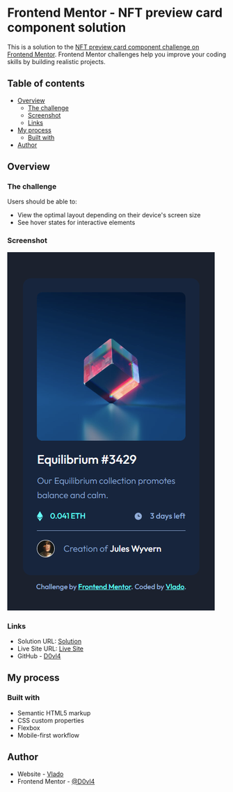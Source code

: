 # Frontend Mentor - NFT preview card component solution

This is a solution to the [NFT preview card component challenge on Frontend Mentor](https://www.frontendmentor.io/challenges/nft-preview-card-component-SbdUL_w0U). Frontend Mentor challenges help you improve your coding skills by building realistic projects.

## Table of contents

- [Overview](#overview)
  - [The challenge](#the-challenge)
  - [Screenshot](#screenshot)
  - [Links](#links)
- [My process](#my-process)
  - [Built with](#built-with)
- [Author](#author)

## Overview

### The challenge

Users should be able to:

- View the optimal layout depending on their device's screen size
- See hover states for interactive elements

### Screenshot

![](./design/screenshot.png)

### Links

- Solution URL: [Solution](https://your-solution-url.com)
- Live Site URL: [Live Site](https://voluble-meringue-ca2edd.netlify.app/)
- GitHub - [D0vl4](https://github.com/D0vl4)

## My process

### Built with

- Semantic HTML5 markup
- CSS custom properties
- Flexbox
- Mobile-first workflow

## Author

- Website - [Vlado](https://dovla.me)
- Frontend Mentor - [@D0vl4](https://www.frontendmentor.io/profile/D0vl4)
